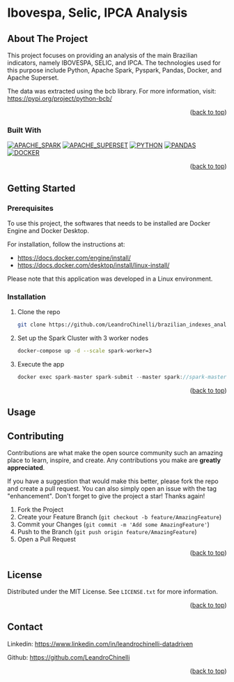# Ibovespa, Selic, IPCA Analysis 

## About The Project

This project focuses on providing an analysis of the main Brazilian indicators, namely IBOVESPA, SELIC, and IPCA. 
The technologies used for this purpose include Python, Apache Spark, Pyspark, Pandas, Docker, and Apache Superset. 

The data was extracted using the bcb library. For more information, visit: https://pypi.org/project/python-bcb/

<p align="right">(<a href="#readme-top">back to top</a>)</p>

### Built With

[![APACHE_SPARK][APACHE_SPARK]][APACHE_SPARK_URL]
[![APACHE_SUPERSET][APACHE_SUPERSET]][APACHE_SUPERSET_URL]
[![PYTHON][PYTHON]][PYTHON_URL]
[![PANDAS][PANDAS]][PANDAS_URL]
[![DOCKER][DOCKER]][DOCKER_URL]

<p align="right">(<a href="#readme-top">back to top</a>)</p>

<!-- GETTING STARTED -->
## Getting Started

### Prerequisites

To use this project, the softwares that needs to be installed are Docker Engine and Docker Desktop. 

For installation, follow the instructions at: 
- https://docs.docker.com/engine/install/
- https://docs.docker.com/desktop/install/linux-install/

Please note that this application was developed in a Linux environment.

### Installation

1. Clone the repo
   ```sh
   git clone https://github.com/LeandroChinelli/brazilian_indexes_analysis.git
   ```
2. Set up the Spark Cluster with 3 worker nodes
   ```sh
   docker-compose up -d --scale spark-worker=3
   ```
3. Execute the app
   ```js
   docker exec spark-master spark-submit --master spark://spark-master:7077 ./apps/main.py;
   ```

<p align="right">(<a href="#readme-top">back to top</a>)</p>


## Usage

## Contributing

Contributions are what make the open source community such an amazing place to learn, inspire, and create. Any contributions you make are **greatly appreciated**.

If you have a suggestion that would make this better, please fork the repo and create a pull request. You can also simply open an issue with the tag "enhancement".
Don't forget to give the project a star! Thanks again!

1. Fork the Project
2. Create your Feature Branch (`git checkout -b feature/AmazingFeature`)
3. Commit your Changes (`git commit -m 'Add some AmazingFeature'`)
4. Push to the Branch (`git push origin feature/AmazingFeature`)
5. Open a Pull Request

<p align="right">(<a href="#readme-top">back to top</a>)</p>

## License

Distributed under the MIT License. See `LICENSE.txt` for more information.

<p align="right">(<a href="#readme-top">back to top</a>)</p>

## Contact

Linkedin: https://www.linkedin.com/in/leandrochinelli-datadriven

Github: https://github.com/LeandroChinelli

<p align="right">(<a href="#readme-top">back to top</a>)</p>

<!-- MARKDOWN LINKS & IMAGES -->
<!-- IMAGES -->
[APACHE_SPARK]: https://img.shields.io/badge/-Apache%20Spark-%23E25A1C?style=for-the-badge&logo=ApacheSpark&logoColor=white
[APACHE_SUPERSET]:https://img.shields.io/badge/Apache_Superset-03BB85?style=for-the-badge&logo=Apache
[PYTHON]:https://img.shields.io/badge/%20-Python-%233776AB?style=for-the-badge&logo=Python&logoColor=white
[PANDAS]:https://img.shields.io/badge/-Pandas-%23150458?style=for-the-badge&logo=Pandas&logoColor=white
[DOCKER]:https://img.shields.io/badge/%20-docker-0db7ed?style=for-the-badge&logo=Docker&logoColor=white

<!-- LINKS -->
[APACHE_SPARK_URL]:https://spark.apache.org/
[APACHE_SUPERSET_URL]:https://superset.apache.org/
[PYTHON_URL]:https://www.python.org/
[PANDAS_URL]:https://pandas.pydata.org/
[DOCKER_URL]:https://www.docker.com/
